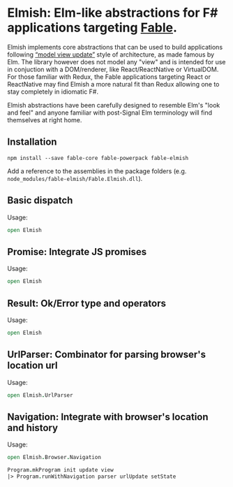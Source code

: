 Elmish: Elm-like abstractions for F# applications targeting [Fable](https://fable-compiler.github.io/).
=======

Elmish implements core abstractions that can be used to build applications following [“model view update”](http://www.elm-tutorial.org/en/02-elm-arch/01-introduction.html) style of architecture, as made famous by Elm.
The library however does not model any "view" and is intended for use in conjuction with a DOM/renderer, like React/ReactNative or VirtualDOM.
For those familiar with Redux, the Fable applications targeting React or ReactNative may find Elmish a more natural fit than Redux allowing one to stay completely in idiomatic F#.

Elmish abstractions have been carefully designed to resemble Elm's "look and feel" and anyone familiar with post-Signal Elm terminology will find themselves at right home.

## Installation

```shell
npm install --save fable-core fable-powerpack fable-elmish
```

Add a reference to the assemblies in the package folders (e.g. `node_modules/fable-elmish/Fable.Elmish.dll`).

## Basic dispatch

Usage:
```fsharp
open Elmish
```

## Promise: Integrate JS promises

Usage:
```fsharp
open Elmish
```

## Result: Ok/Error type and operators

Usage:
```fsharp
open Elmish
```

## UrlParser: Combinator for parsing browser's location url

Usage:
```fsharp
open Elmish.UrlParser
```

## Navigation: Integrate with browser's location and history

Usage:
```fsharp
open Elmish.Browser.Navigation

Program.mkProgram init update view
|> Program.runWithNavigation parser urlUpdate setState
```